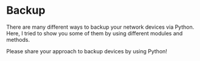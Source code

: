 # Backup
There are many different ways to backup your network devices via Python.
Here, I tried to show you some of them by using different modules and methods.

Please share your approach to backup devices by using Python!
